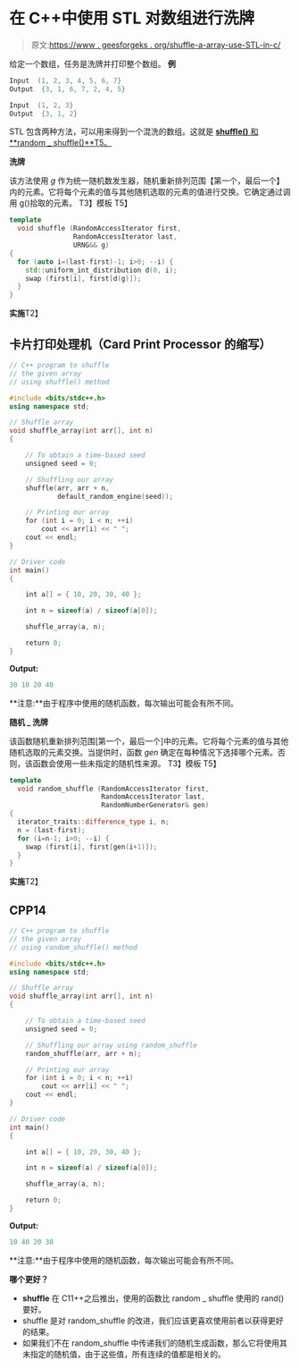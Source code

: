 # 在 C++中使用 STL 对数组进行洗牌

> 原文:[https://www . geesforgeks . org/shuffle-a-array-use-STL-in-c/](https://www.geeksforgeeks.org/shuffle-an-array-using-stl-in-c/)

给定一个数组，任务是洗牌并打印整个数组。
**例**

```cpp
Input  (1, 2, 3, 4, 5, 6, 7}
Output  {3, 1, 6, 7, 2, 4, 5}

Input  (1, 2, 3}
Output  {3, 1, 2}
```

STL 包含两种方法，可以用来得到一个混洗的数组。这就是 [**shuffle()** 和**random _ shuffle()**T5。](https://www.geeksforgeeks.org/shuffle-vs-random_shuffle-c/) 

**洗牌**

该方法使用 *g* 作为统一随机数发生器，随机重新排列范围【第一个，最后一个】内的元素。它将每个元素的值与其他随机选取的元素的值进行交换。它确定通过调用 g()拾取的元素。
T3】模板 T5】

```cpp
template 
  void shuffle (RandomAccessIterator first, 
                RandomAccessIterator last, 
                URNG&& g)
{
  for (auto i=(last-first)-1; i>0; --i) {
    std::uniform_int_distribution d(0, i);
    swap (first[i], first[d(g)]);
  }
}
```

**实施**T2】

## 卡片打印处理机（Card Print Processor 的缩写）

```cpp
// C++ program to shuffle
// the given array
// using shuffle() method

#include <bits/stdc++.h>
using namespace std;

// Shuffle array
void shuffle_array(int arr[], int n)
{

    // To obtain a time-based seed
    unsigned seed = 0;

    // Shuffling our array
    shuffle(arr, arr + n,
            default_random_engine(seed));

    // Printing our array
    for (int i = 0; i < n; ++i)
        cout << arr[i] << " ";
    cout << endl;
}

// Driver code
int main()
{

    int a[] = { 10, 20, 30, 40 };

    int n = sizeof(a) / sizeof(a[0]);

    shuffle_array(a, n);

    return 0;
}
```

**Output:** 

```cpp
30 10 20 40
```

**注意:**由于程序中使用的随机函数，每次输出可能会有所不同。

**随机 _ 洗牌**

该函数随机重新排列范围[第一个，最后一个]中的元素。它将每个元素的值与其他随机选取的元素交换。当提供时，函数 *gen* 确定在每种情况下选择哪个元素。否则，该函数会使用一些未指定的随机性来源。
T3】模板 T5】

```cpp
template 
  void random_shuffle (RandomAccessIterator first, 
                       RandomAccessIterator last,
                       RandomNumberGenerator& gen)
{
  iterator_traits::difference_type i, n;
  n = (last-first);
  for (i=n-1; i>0; --i) {
    swap (first[i], first[gen(i+1)]);
  }
}
```

**实施**T2】

## CPP14

```cpp
// C++ program to shuffle
// the given array
// using random_shuffle() method

#include <bits/stdc++.h>
using namespace std;

// Shuffle array
void shuffle_array(int arr[], int n)
{

    // To obtain a time-based seed
    unsigned seed = 0;

    // Shuffling our array using random_shuffle
    random_shuffle(arr, arr + n);

    // Printing our array
    for (int i = 0; i < n; ++i)
        cout << arr[i] << " ";
    cout << endl;
}

// Driver code
int main()
{

    int a[] = { 10, 20, 30, 40 };

    int n = sizeof(a) / sizeof(a[0]);

    shuffle_array(a, n);

    return 0;
}
```

**Output:** 

```cpp
10 40 20 30
```

**注意:**由于程序中使用的随机函数，每次输出可能会有所不同。

**哪个更好？**

*   **shuffle** 在 C11++之后推出，使用的函数比 random _ shuffle 使用的 rand()要好。
*   shuffle 是对 random_shuffle 的改进，我们应该更喜欢使用前者以获得更好的结果。
*   如果我们不在 random_shuffle 中传递我们的随机生成函数，那么它将使用其未指定的随机值，由于这些值，所有连续的值都是相关的。